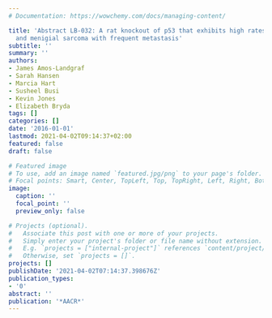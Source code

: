 ```yaml
---
# Documentation: https://wowchemy.com/docs/managing-content/

title: 'Abstract LB-032: A rat knockout of p53 that exhibits high rates of osteosarcoma
  and menigial sarcoma with frequent metastasis'
subtitle: ''
summary: ''
authors:
- James Amos-Landgraf
- Sarah Hansen
- Marcia Hart
- Susheel Busi
- Kevin Jones
- Elizabeth Bryda
tags: []
categories: []
date: '2016-01-01'
lastmod: 2021-04-02T09:14:37+02:00
featured: false
draft: false

# Featured image
# To use, add an image named `featured.jpg/png` to your page's folder.
# Focal points: Smart, Center, TopLeft, Top, TopRight, Left, Right, BottomLeft, Bottom, BottomRight.
image:
  caption: ''
  focal_point: ''
  preview_only: false

# Projects (optional).
#   Associate this post with one or more of your projects.
#   Simply enter your project's folder or file name without extension.
#   E.g. `projects = ["internal-project"]` references `content/project/deep-learning/index.md`.
#   Otherwise, set `projects = []`.
projects: []
publishDate: '2021-04-02T07:14:37.398676Z'
publication_types:
- '0'
abstract: ''
publication: '*AACR*'
---
```

